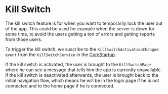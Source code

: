 # Kill Switch

The kill switch feature is for when you want to temporarily lock the user out of the app. 
This could be used for example when the server is down for some time, to avoid the users getting a ton of errors and getting reports from those users.

To trigger the kill switch, we suscribe to the `KillSwitchActivationChanged` `event` from the `KillSwitchService` in the [CoreStartup](../src/app/ApplicationTemplate.Presentation/CoreStartup.cs#L223).

If the kill switch is activated, the user is brought to the `KillSwitchPage` where he can see a message that tells him the app is currently unavailable. If the kill switch is deactivated afterwards, the user is brought back to the initial navigation flow, which means he will be in the login page if he is not connected and to the home page if he is connected. 